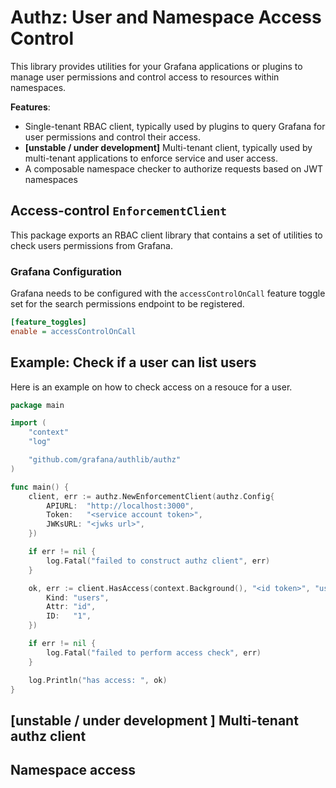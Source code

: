 # Authz: User and Namespace Access Control

This library provides utilities for your Grafana applications or plugins to manage user permissions and control access to resources within namespaces.

**Features**:

- Single-tenant RBAC client, typically used by plugins to query Grafana for user permissions and control their access.
- **[unstable / under development]** Multi-tenant client, typically used by multi-tenant applications to enforce service and user access.
- A composable namespace checker to authorize requests based on JWT namespaces

## Access-control `EnforcementClient`

This package exports an RBAC client library that contains a set of utilities to check users permissions from Grafana.

### Grafana Configuration

Grafana needs to be configured with the `accessControlOnCall` feature toggle set for the search permissions endpoint to be registered.

```ini
[feature_toggles]
enable = accessControlOnCall
```

## Example: Check if a user can list users

Here is an example on how to check access on a resouce for a user.

```go
package main

import (
	"context"
	"log"

	"github.com/grafana/authlib/authz"
)

func main() {
	client, err := authz.NewEnforcementClient(authz.Config{
		APIURL:  "http://localhost:3000",
		Token:   "<service account token>",
		JWKsURL: "<jwks url>",
	})

	if err != nil {
		log.Fatal("failed to construct authz client", err)
	}

	ok, err := client.HasAccess(context.Background(), "<id token>", "users:read", authz.Resource{
		Kind: "users",
		Attr: "id",
		ID:   "1",
	})

	if err != nil {
		log.Fatal("failed to perform access check", err)
	}

	log.Println("has access: ", ok)
}
```

## [unstable / under development ] Multi-tenant authz client

<!-- TODO -->

## Namespace access

<!-- TODO -->
